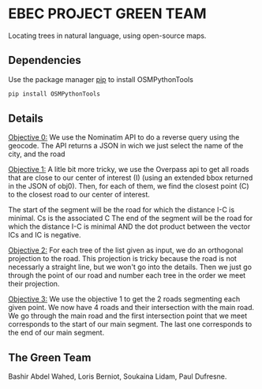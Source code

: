 # EBEC PROJECT GREEN TEAM

Locating trees in natural language, using open-source maps.

## Dependencies

Use the package manager [pip](https://pip.pypa.io/en/stable/) to install OSMPythonTools
```bash
pip install OSMPythonTools
```

## Details

<u>Objective 0:</u>
We use the Nominatim API to do a reverse query using the geocode. The API returns a JSON 
in wich we just select the name of the city, and the road

<u>Objective 1:</u>
A litle bit more tricky, we use the Overpass api to get all roads 
that are close to our center of interest (I) (using an extended bbox returned in the JSON of obj0).
Then, for each of them, we find the closest point (C) to the closest road to our center of interest.


The start of the segment will be the road for which the distance I-C is minimal. Cs is the associated C
The end of the segment will be the road for which the distance I-C is minimal 
AND the dot product between the vector ICs and IC is negative.


<u>Objective 2:</u>
For each tree of the list given as input, we do an orthogonal projection to the road. 
This projection is tricky because the road is not necessarly a straight line, 
but we won't go into the details.
Then we just go through the point of our road and number each tree in the order we meet their projection.

<u>Objective 3:</u>
We use the objective 1 to get the 2 roads segmenting each given point. 
We now have 4 roads and their intersection with the main road.
We go through the main road and the first intersection point that we meet corresponds to the start of our main segment.
The last one corresponds to the end of our main segment.


## The Green Team

Bashir Abdel Wahed,
Loris Berniot,
Soukaina Lidam,
Paul Dufresne.
